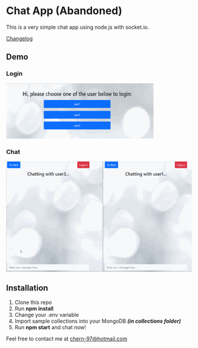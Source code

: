 # Chat App (Abandoned)

This is a very simple chat app using node.js with socket.io. 

[Changelog](CHANGELOG.md)

## Demo

### Login
<img src="https://github.com/ShyeChern/chat-app/raw/master/gif/login.gif" alt="Login" width="400" height="150"> 

### Chat
<img src="https://github.com/ShyeChern/chat-app/raw/master/gif/chat.gif" alt="Chat" width="600" height="300">

## Installation

1. Clone this repo
2. Run **npm install**
3. Change your .env variable
4. Import sample collections into your MongoDB **_(in collections folder)_**
5. Run **npm start** and chat now!

Feel free to contact me at chern-97@hotmail.com

